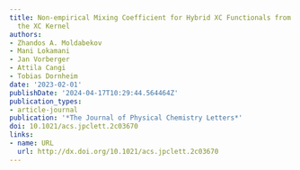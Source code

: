 ```yaml
---
title: Non-empirical Mixing Coefficient for Hybrid XC Functionals from Analysis of
  the XC Kernel
authors:
- Zhandos A. Moldabekov
- Mani Lokamani
- Jan Vorberger
- Attila Cangi
- Tobias Dornheim
date: '2023-02-01'
publishDate: '2024-04-17T10:29:44.564464Z'
publication_types:
- article-journal
publication: '*The Journal of Physical Chemistry Letters*'
doi: 10.1021/acs.jpclett.2c03670
links:
- name: URL
  url: http://dx.doi.org/10.1021/acs.jpclett.2c03670
---
```

